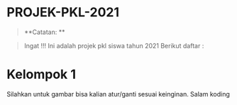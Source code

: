 # PROJEK-PKL-2021
> **Catatan: **

> Ingat !!!
> Ini adalah projek pkl siswa tahun 2021
> Berikut daftar :
# Kelompok 1
Silahkan untuk gambar bisa kalian atur/ganti sesuai keinginan.
Salam koding


